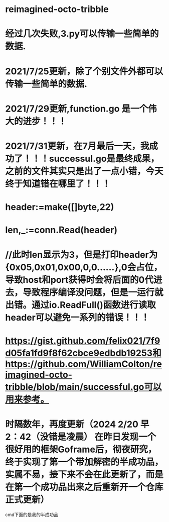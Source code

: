 # reimagined-octo-tribble
# 经过几次失败,3.py可以传输一些简单的数据.
# 2021/7/25更新，除了个别文件外都可以传输一些简单的数据.
# 2021/7/29更新,function.go 是一个伟大的进步！！！
# 2021/7/31更新，在7月最后一天，我成功了！！！successul.go是最终成果，之前的文件其实只是出了一点小错，今天终于知道错在哪里了！！！
# header:=make([]byte,22)
# len,_:=conn.Read(header)
# //此时len显示为3，但是打印header为{0x05,0x01,0x00,0,0......},0会占位，导致host和port获得时会将后面的0代进去，导致程序编译没问题，但是一运行就出错。通过io.ReadFull()函数进行读取header可以避免一系列的错误！！！
# https://gist.github.com/felix021/7f9d05fa1fd9f8f62cbce9edbdb19253和https://github.com/WilliamColton/reimagined-octo-tribble/blob/main/successful.go可以用来参考。
# 时隔数年，再度更新（2024 2/20 早2：42（没错是凌晨） 在昨日发现一个很好用的框架Goframe后，彻夜研究，终于实现了第一个带加解密的半成功品，实属不易，接下来不会在此更新了，而是在第一个成功品出来之后重新开一个仓库正式更新）
cmd下面的是我的半成功品
